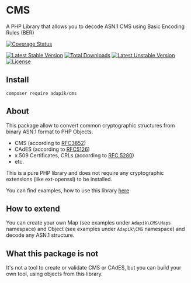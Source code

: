 # CMS
A PHP Library that allows you to decode ASN.1 CMS using Basic Encoding Rules (BER)

[![Coverage Status](https://coveralls.io/repos/Adapik/CMS/badge.svg?branch=master&service=github)](https://coveralls.io/github/Adapik/CMS?branch=master)

[![Latest Stable Version](https://poser.pugx.org/Adapik/cms/v/stable.png)](https://packagist.org/packages/Adapik/cms)
[![Total Downloads](https://poser.pugx.org/Adapik/cms/downloads.png)](https://packagist.org/packages/Adapik/cms)
[![Latest Unstable Version](https://poser.pugx.org/Adapik/cms/v/unstable.png)](https://packagist.org/packages/Adapik/cms)
[![License](https://poser.pugx.org/Adapik/cms/license.png)](https://packagist.org/packages/Adapik/cms)

## Install

```
composer require adapik/cms
```

## About

This package allow to convert common cryptographic structures from binary ASN.1 format to PHP Objects.

- CMS (according to [RFC3852](https://datatracker.ietf.org/doc/html/rfc3852))
- CAdES (according to [RFC5126](https://datatracker.ietf.org/doc/html/rfc5126))
- x.509 Certificates, CRLs (according to [RFC 5280](https://datatracker.ietf.org/doc/html/rfc5280))
- etc.

This is a pure PHP library and does not require any cryptographic extensions (like ext-openssl) to be installed.

You can find examples, how to use this library [here](example)

## How to extend

You can create your own Map (see examples under `Adapik\CMS\Maps` namespace) and Object (see examples under `Adapik\CMS`
namespace) and decode any ASN.1 structure.

## What this package is not

It's not a tool to create or validate CMS or CAdES, but you can build your own tool, using objects from this library.

